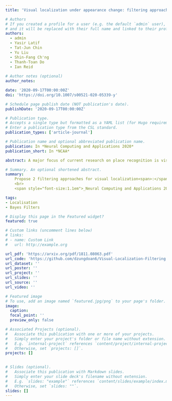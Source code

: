 ```yaml
---
title: 'Visual localization under appearance change: filtering approaches'

# Authors
# If you created a profile for a user (e.g. the default `admin` user), write the username (folder name) here
# and it will be replaced with their full name and linked to their profile.
authors:
  - admin
  - Yasir Latif
  - Tat-Jun Chin
  - Yu Liu
  - Shin-Fang Ch'ng 
  - Thanh-Toan Do
  - Ian Reid
  
# Author notes (optional)
author_notes:

date: '2020-09-17T00:00:00Z'
doi: 'https://doi.org/10.1007/s00521-020-05339-y'

# Schedule page publish date (NOT publication's date).
publishDate: '2020-09-17T00:00:00Z'

# Publication type.
# Accepts a single type but formatted as a YAML list (for Hugo requirements).
# Enter a publication type from the CSL standard.
publication_types: ['article-journal']

# Publication name and optional abbreviated publication name.
publication: In *Neural Computing and Applications 2020*
publication_short: In *NCAA*

abstract: A major focus of current research on place recognition is visual localization for autonomous driving. In this scenario, as cameras will be operating continuously, it is realistic to expect videos as an input to visual localization algorithms, as opposed to the single-image querying approach used in other visual localization works. In this paper, we show that exploiting temporal continuity in the testing sequence significantly improves visual localization—qualitatively and quantitatively. Although intuitive, this idea has not been fully explored in recent works. To this end, we propose two filtering approaches to exploit the temporal smoothness of image sequences<span>:</span> (i) filtering on discrete domain with hidden Markov model, and (ii) filtering on continuous domain with Monte Carlo-based visual localization. Our approaches rely on local features with an encoding technique to represent an image as a single vector. The experimental results on synthetic and real datasets show that our proposed methods achieve better results than state of the art (i.e., deep learning-based pose regression approaches) for the task on visual localization under significant appearance change. Our synthetic dataset and source code are made publicly available [here](https://sites.google.com/view/g2d-software/home) and [here](https://github.com/dadung/Visual-Localization-Filtering).

# Summary. An optional shortened abstract.
summary: 
    Propose 2 filtering approaches for visual localization<span>:</span> Monte Carlo Visual Localization, and Hidden Markov Model.
    <br>
    <span style="font-size:1.1em">_Neural Computing and Applications 2020_</span>.

tags: 
- Localisation
- Bayes Filters

# Display this page in the Featured widget?
featured: true

# Custom links (uncomment lines below)
# links:
# - name: Custom Link
#   url: http://example.org

url_pdf: 'https://arxiv.org/pdf/1811.08063.pdf'
url_code: 'https://github.com/dzungdoan6/Visual-Localization-Filtering'
url_dataset: ''
url_poster: ''
url_project: ''
url_slides: ''
url_source: ''
url_video: ''

# Featured image
# To use, add an image named `featured.jpg/png` to your page's folder.
image:
  caption: 
  focal_point: ''
  preview_only: false

# Associated Projects (optional).
#   Associate this publication with one or more of your projects.
#   Simply enter your project's folder or file name without extension.
#   E.g. `internal-project` references `content/project/internal-project/index.md`.
#   Otherwise, set `projects: []`.
projects: []
  

# Slides (optional).
#   Associate this publication with Markdown slides.
#   Simply enter your slide deck's filename without extension.
#   E.g. `slides: "example"` references `content/slides/example/index.md`.
#   Otherwise, set `slides: ""`.
slides: []
---
```

